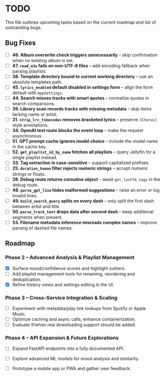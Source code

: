 # TODO

This file outlines upcoming tasks based on the current roadmap and list of outstanding bugs.

## Bug Fixes
- [ ] **46. Album overwrite check triggers unnecessarily** – skip confirmation when no existing album is set.
- [ ] **47. `read_m3u` fails on non‑UTF‑8 files** – add encoding fallback when parsing playlists.
- [ ] **38. Template directory bound to current working directory** – use an absolute templates path.
- [ ] **45. `lyrics_enabled` default disabled in settings form** – align the form default with `AppSettings`.
- [ ] **44. Search misses tracks with smart quotes** – normalize quotes in search comparisons.
- [ ] **39. Library scan records tracks with missing metadata** – skip items lacking name or artist.
- [ ] **31. `strip_lrc_timecodes` removes bracketed lyrics** – preserve `[Chorus]` style annotations.
- [ ] **34. OpenAI test route blocks the event loop** – make the request asynchronous.
- [ ] **51. GPT prompt cache ignores model choice** – include the model name in the cache key.
- [ ] **52. `get_playlist_id_by_name` fetches all playlists** – query Jellyfin for a single playlist instead.
- [ ] **33. Tag extraction is case-sensitive** – support capitalized prefixes.
- [ ] **25. `duration_human` filter rejects numeric strings** – accept numeric strings or floats.
- [ ] **28. Debug route returns coroutine object** – await `get_lastfm_tags` in the debug route.
- [ ] **48. `parse_gpt_line` hides malformed suggestions** – raise an error or log invalid lines.
- [ ] **49. `build_search_query` splits on every dash** – only split the first dash between artist and title.
- [ ] **50. `parse_track_text` drops data after second dash** – keep additional segments when present.
- [ ] **53. Filename metadata inference misreads complex names** – improve parsing of dashed file names.

## Roadmap
### Phase 2 – Advanced Analysis & Playlist Management
- [X] Surface mood/confidence scores and highlight outliers.
- [ ] Add playlist management tools for renaming, reordering and deduplication.
- [X] Refine history views and settings editing in the UI.

### Phase 3 – Cross-Service Integration & Scaling
- [ ] Experiment with metadata/play link lookups from Spotify or Apple Music.
- [ ] Optimize caching and async calls; enhance containerization.
- [ ] Evaluate if/when real downloading support should be added.

### Phase 4 – API Expansion & Future Explorations
- [ ] Expand FastAPI endpoints into a fully documented API.
- [ ] Explore advanced ML models for mood analysis and similarity.
- [ ] Prototype a mobile app or PWA and gather user feedback.

